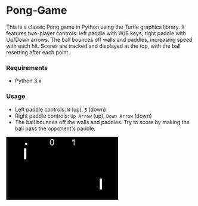 # Pong-Game
This is a classic Pong game in Python using the Turtle graphics library. It features two-player controls: left paddle with W/S keys, right paddle with Up/Down arrows. The ball bounces off walls and paddles, increasing speed with each hit. Scores are tracked and displayed at the top, with the ball resetting after each point.

### Requirements
- Python 3.x

### Usage
- Left paddle controls: `W` (up), `S` (down)
- Right paddle controls: `Up Arrow` (up), `Down Arrow` (down)
- The ball bounces off the walls and paddles. Try to score by making the ball pass the opponent's paddle.

<img src="Pong.gif" alt="Snake Gameplay" width="300"/>
